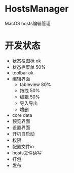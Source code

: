 # HostsManager
MacOS hosts编辑管理

# 开发状态
* 状态栏图标 ok
* 状态栏菜单 50%
* toolbar ok
* 编辑界面
    - tableview 80%
    - 拖拽 50%
    - 编辑 50%
    - 导入导出
    - 增删
* core data
* 预览界面
* 设置界面
* 开机自启动
* 权限
* 配置文件io
* hosts文件读写
* 打包
* 发布
